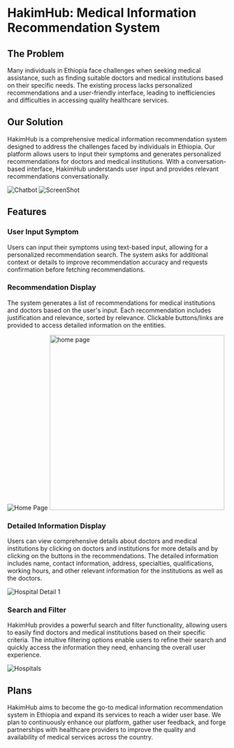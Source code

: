 # HakimHub: Medical Information Recommendation System

## The Problem

Many individuals in Ethiopia face challenges when seeking medical assistance, such as finding suitable doctors and medical institutions based on their specific needs. The existing process lacks personalized recommendations and a user-friendly interface, leading to inefficiencies and difficulties in accessing quality healthcare services.

## Our Solution

HakimHub is a comprehensive medical information recommendation system designed to address the challenges faced by individuals in Ethiopia. Our platform allows users to input their symptoms and generates personalized recommendations for doctors and medical institutions. With a conversation-based interface, HakimHub understands user input and provides relevant recommendations conversationally.

![Chatbot](https://github.com/birehan/my-projects/tree/main/hakim-hub/client-web/public/assets/chatbot.png)
![ScreenShot](https://raw.githubusercontent.com/i-saumitra/Voice-controlled-MP3-Player/master/screenshot.jpg)
## Features

### User Input Symptom

Users can input their symptoms using text-based input, allowing for a personalized recommendation search. The system asks for additional context or details to improve recommendation accuracy and requests confirmation before fetching recommendations.

### Recommendation Display

The system generates a list of recommendations for medical institutions and doctors based on the user's input. Each recommendation includes justification and relevance, sorted by relevance. Clickable buttons/links are provided to access detailed information on the entities.

![Home Page](https://github.com/birehan/my-projects/tree/main/hakim-hub/client-web/public/assets/homepage1.png)
<img alt="home page" src="https://github.com/birehan/my-projects/tree/main/hakim-hub/client-web/public/assets/homepage1.png" width="400"/>

### Detailed Information Display

Users can view comprehensive details about doctors and medical institutions by clicking on doctors and institutions for more details and by clicking on the buttons in the recommendations. The detailed information includes name, contact information, address, specialties, qualifications, working hours, and other relevant information for the institutions as well as the doctors.

![Hospital Detail 1](https://github.com/birehan/my-projects/tree/main/hakim-hub/client-web/public/assets/hospitaldetail1.png)

### Search and Filter

HakimHub provides a powerful search and filter functionality, allowing users to easily find doctors and medical institutions based on their specific criteria. The intuitive filtering options enable users to refine their search and quickly access the information they need, enhancing the overall user experience.

![Hospitals](https://github.com/birehan/my-projects/tree/main/hakim-hub/client-web/public/assets/hospitals.png)

## Plans

HakimHub aims to become the go-to medical information recommendation system in Ethiopia and expand its services to reach a wider user base. We plan to continuously enhance our platform, gather user feedback, and forge partnerships with healthcare providers to improve the quality and availability of medical services across the country.


